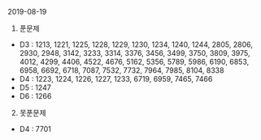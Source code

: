 2019-08-19

1. 푼문제 
 - D3 : 1213, 1221, 1225, 1228, 1229, 1230, 1234, 1240, 1244, 2805, 2806, 2930, 2948, 3142, 3233, 3314, 3376, 3456, 3499, 3750, 3809, 3975, 4012, 4299, 4406, 4522, 4676, 5162, 5356, 5789, 5986, 6190, 6853, 6958, 6692, 6718, 7087, 7532, 7732, 7964, 7985, 8104, 8338
 - D4 : 1223, 1224, 1226, 1227, 1233, 6719, 6959, 7465, 7466
 - D5 : 1247
 - D6 : 1266
2. 못푼문제 
 - D4 : 7701
